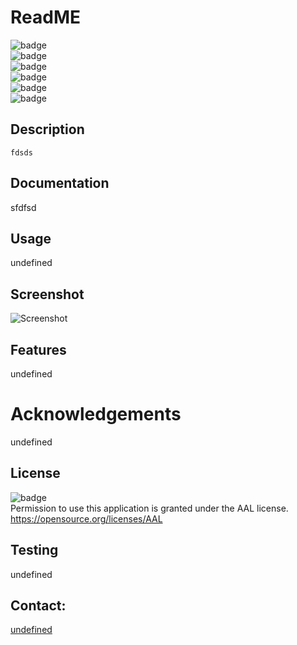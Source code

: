 # ReadME
 
   ![badge](https://img.shields.io/github/languages/top/fdsdsf/sddfs)
   <br> 
   ![badge](https://img.shields.io/github/languages/count/fdsdsf/sddfs)
   <br>
   ![badge](https://img.shields.io/github/issues/fdsdsf/sddfs)
   <br>
   ![badge](https://img.shields.io/github/issues-closed/fdsdsf/sddfs)
   <br>
   ![badge](https://img.shields.io/github/last-commit/fdsdsf/sddfs)
   <br>
   ![badge](https://img.shields.io/badge/license-AAL-important)
   
   ## Description
   
    fdsds
  
   ## Documentation
   sfdfsd
  
   ## Usage
   undefined
 
   ## Screenshot
   ![Screenshot](dsffds)
 
   ## Features
   undefined
   
   # Acknowledgements
   undefined
     
   ## License
   ![badge](https://img.shields.io/badge/license-AAL-important)
   <br>
   Permission to use this application is granted under the AAL license. <https://opensource.org/licenses/AAL>
 
 
   ## Testing
   undefined
 
   ## Contact:
 <a href="mailto:undefined">undefined</a>